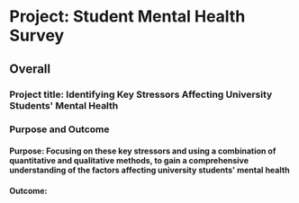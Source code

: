 # Project: Student Mental Health Survey

## Overall
### Project title: Identifying Key Stressors Affecting University Students' Mental Health
### Purpose and Outcome
  #### Purpose: Focusing on these key stressors and using a combination of quantitative and qualitative methods, to gain a comprehensive understanding of the factors affecting university students' mental health
  #### Outcome: 
